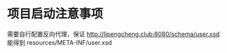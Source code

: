 # 项目启动注意事项
 
需要自行配置反向代理，保证 http://lipengcheng.club:8080/schema/user.xsd
能得到 resources/META-INF/user.xsd
